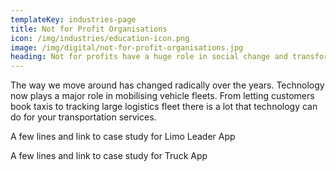 ```yaml
---
templateKey: industries-page
title: Not for Profit Organisations
icon: /img/industries/education-icon.png
image: /img/digital/not-for-profit-organisations.jpg
heading: Not for profits have a huge role in social change and transformation. Technology is helping them transform how they work, increase access to resources and increase their impact many fold.
---
```


The way we move around has changed radically over the years. Technology now plays a major role in mobilising vehicle fleets. From letting customers book taxis to tracking large logistics fleet there is a lot that technology can do for your transportation services.

A few lines and link to case study for Limo Leader App

A few lines and link to case study for Truck App
